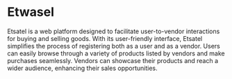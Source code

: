 # Etwasel
 Etsatel is a web platform designed to facilitate user-to-vendor interactions for buying and selling goods. With its user-friendly interface, Etsatel simplifies the process of registering both as a user and as a vendor. Users can easily browse through a variety of products listed by vendors and make purchases seamlessly. Vendors can showcase their products and reach a wider audience, enhancing their sales opportunities.
